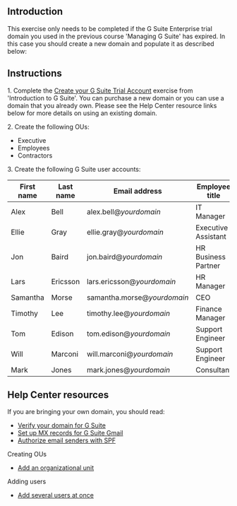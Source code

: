 ## Introduction

This exercise only needs to be completed if the G Suite Enterprise trial domain you used in the previous course 'Managing G Suite' has expired. In this case you should create a new domain and populate it as described below:

## Instructions

1\. Complete the [Create your G Suite Trial Account](https://www.coursera.org/learn/introduction-g-suite/supplement/q7NRF/exercise-1-create-your-g-suite-trial-account "Exercise #1 - Create your G Suite Trial Account") exercise from 'Introduction to G Suite'. You can purchase a new domain or you can use a domain that you already own. Please see the Help Center resource links below for more details on using an existing domain.

2\. Create the following OUs:

-   Executive
-   Employees
-   Contractors

3\. Create the following G Suite user accounts:

| First name | Last name | Email address | Employee title | Org Unit Path |
| --- | --- | --- | --- | --- |
| Alex | Bell | alex.bell@*yourdomain* | IT Manager | /Executive |
| Ellie | Gray | ellie.gray@*yourdomain* | Executive Assistant | /Employees |
| Jon | Baird | jon.baird@*yourdomain* | HR Business Partner | /Employees |
| Lars | Ericsson | lars.ericsson@*yourdomain* | HR Manager | /Executive |
| Samantha | Morse | samantha.morse@*yourdomain* | CEO | /Executive |
| Timothy | Lee | timothy.lee@*yourdomain* | Finance Manager | /Executive |
| Tom | Edison | tom.edison@*yourdomain* | Support Engineer | /Employees |
| Will | Marconi | will.marconi@*yourdomain* | Support Engineer | /Employees |
| Mark | Jones | mark.jones@*yourdomain* | Consultant | /Contractors |

## Help Center resources

If you are bringing your own domain, you should read:

-   [Verify your domain for G Suite](https://support.google.com/a/answer/60216 "Verify your domain for G Suite")
-   [Set up MX records for G Suite Gmail](https://support.google.com/a/answer/140034 "Set up MX records for G Suite Gmail")
-   [Authorize email senders with SPF](https://support.google.com/a/answer/33786 "Authorize email senders with SPF")

Creating OUs

-   [Add an organizational unit](https://support.google.com/a/answer/182537 "Add an organizational unit")

Adding users

-   [Add several users at once](https://support.google.com/a/answer/40057)

